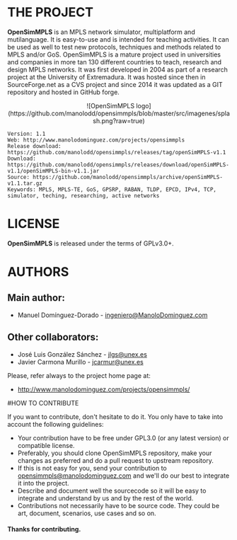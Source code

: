 # THE PROJECT

<b>OpenSimMPLS</b> is an MPLS network simulator, multiplatform and mutilanguage. It is easy-to-use and is intended for teaching activities. It can be used as well to test new protocols, techniques and methods related to MPLS and/or GoS. OpenSimMPLS is a mature project used in universities and companies in more tan 130 different countries to teach, research and design MPLS networks. It was first developed in 2004 as part of a research project at the University of Extremadura. It was hosted since then in SourceForge.net as a CVS project and since 2014 it was updated as a GIT repository and hosted in GitHub forge.

<center>![OpenSimMPLS logo](https://github.com/manolodd/opensimmpls/blob/master/src/imagenes/splash.png?raw=true)</center>

    Version: 1.1 
    Web: http://www.manolodominguez.com/projects/opensimmpls 
    Release download: https://github.com/manolodd/opensimmpls/releases/tag/openSimMPLS-v1.1 
    Download: https://github.com/manolodd/opensimmpls/releases/download/openSimMPLS-v1.1/openSimMPLS-bin-v1.1.jar 
    Source: https://github.com/manolodd/opensimmpls/archive/openSimMPLS-v1.1.tar.gz
    Keywords: MPLS, MPLS-TE, GoS, GPSRP, RABAN, TLDP, EPCD, IPv4, TCP, simulator, teching, researching, active networks


# LICENSE
 
<b>OpenSimMPLS</b> is released under the terms of GPLv3.0+.


# AUTHORS

## Main author:
    
 - Manuel Domínguez-Dorado - <ingeniero@ManoloDominguez.com>
   
## Other collaborators:

 - José Luis González Sánchez - <jlgs@unex.es>
 - Javier Carmona Murillo - <jcarmur@unex.es>
    
    
Please, refer always to the project home page at:

 - http://www.manolodominguez.com/projects/opensimmpls/


#HOW TO CONTRIBUTE


If you want to contribute, don't hesitate to do it. You only have to take into account the
following guidelines:

 - Your contribution have to be free under GPL3.0 (or any latest version) or compatible license.
 - Preferably, you should clone OpenSimMPLS repository, make your changes as preferred and do a pull request to upstream repository.
 - If this is not easy for you, send your contribution to <opensimmpls@manolodominguez.com> and we'll do our best to integrate it into the project. 
 - Describe and document well the sourcecode so it will be easy to integrate and understand by us and by the rest of the world.
 - Contributions not necessarily have to be source code. They could be art, document, scenarios, use cases and so on.

#### Thanks for contributing.
